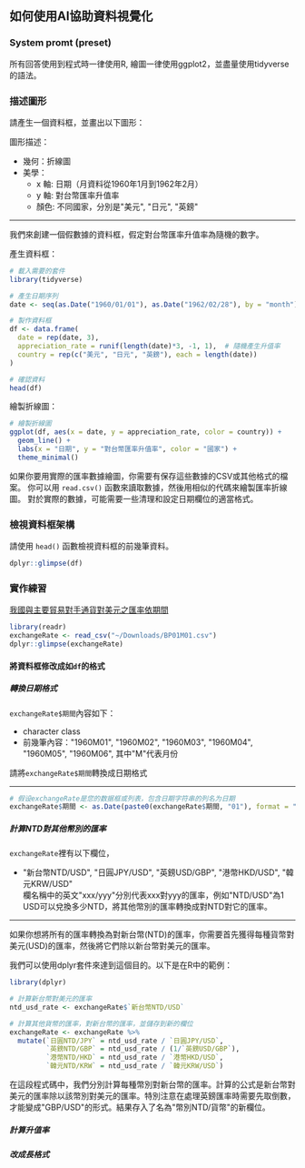 
## 如何使用AI協助資料視覺化

### System promt (preset)

所有回答使用到程式時一律使用R, 繪圖一律使用ggplot2，並盡量使用tidyverse的語法。

### 描述圖形

請產生一個資料框，並畫出以下圖形：

圖形描述： 
 - 幾何：折線圖
 - 美學：
   - x 軸: 日期（月資料從1960年1月到1962年2月）
   - y 軸: 對台幣匯率升值率
   - 顏色: 不同國家，分別是"美元", "日元", "英鎊"

*** 

我們來創建一個假數據的資料框，假定對台幣匯率升值率為隨機的數字。

產生資料框：

```r
# 載入需要的套件
library(tidyverse)

# 產生日期序列
date <- seq(as.Date("1960/01/01"), as.Date("1962/02/28"), by = "month")

# 製作資料框
df <- data.frame(
  date = rep(date, 3),
  appreciation_rate = runif(length(date)*3, -1, 1),  # 隨機產生升值率
  country = rep(c("美元", "日元", "英鎊"), each = length(date))
)

# 確認資料
head(df)
```

繪製折線圖：

```r
# 繪製折線圖
ggplot(df, aes(x = date, y = appreciation_rate, color = country)) +
  geom_line() +
  labs(x = "日期", y = "對台幣匯率升值率", color = "國家") +
  theme_minimal()
```

如果你要用實際的匯率數據繪圖，你需要有保存這些數據的CSV或其他格式的檔案。 你可以用 `read.csv()` 函數來讀取數據，然後用相似的代碼來繪製匯率折線圖。 對於實際的數據，可能需要一些清理和設定日期欄位的適當格式。



### 檢視資料框架構

請使用 `head()` 函數檢視資料框的前幾筆資料。

```r
dplyr::glimpse(df)
```

### 實作練習

[我國與主要貿易對手通貨對美元之匯率依期間](https://cpx.cbc.gov.tw/Range/RangeSelect?pxfilename=BP01M01.px)

```r
library(readr)
exchangeRate <- read_csv("~/Downloads/BP01M01.csv")
dplyr::glimpse(exchangeRate)
```

#### 將資料框修改成如`df`的格式


##### 轉換日期格式

`exchangeRate$期間`內容如下：

  - character class
  - 前幾筆內容："1960M01", "1960M02", "1960M03", "1960M04", "1960M05", "1960M06", 其中"M"代表月份
  
請將`exchangeRate$期間`轉換成日期格式

***

```r
# 假设exchangeRate是您的数据框或列表，包含日期字符串的列名为日期
exchangeRate$期間 <- as.Date(paste0(exchangeRate$期間, "01"), format = "%YM%m%d")
```

##### 計算NTD對其他幣別的匯率

`exchangeRate`裡有以下欄位，  
  - "新台幣NTD/USD", "日圓JPY/USD", "英鎊USD/GBP", "港幣HKD/USD", "韓元KRW/USD"  
欄名稱中的英文"xxx/yyy"分別代表xxx對yyy的匯率，例如"NTD/USD"為1 USD可以兌換多少NTD，將其他幣別的匯率轉換成對NTD對它的匯率。

***

如果你想將所有的匯率轉換為對新台幣(NTD)的匯率，你需要首先獲得每種貨幣對美元(USD)的匯率，然後將它們除以新台幣對美元的匯率。

我們可以使用dplyr套件來達到這個目的。以下是在R中的範例：

```R
library(dplyr)

# 計算新台幣對美元的匯率
ntd_usd_rate <- exchangeRate$`新台幣NTD/USD`

# 計算其他貨幣的匯率，對新台幣的匯率，並儲存到新的欄位
exchangeRate <- exchangeRate %>%
  mutate(`日圓NTD/JPY` = ntd_usd_rate / `日圓JPY/USD`,
         `英鎊NTD/GBP` = ntd_usd_rate / (1/`英鎊USD/GBP`),
         `港幣NTD/HKD` = ntd_usd_rate / `港幣HKD/USD`,
         `韓元NTD/KRW` = ntd_usd_rate / `韓元KRW/USD`)
```

在這段程式碼中，我們分別計算每種幣別對新台幣的匯率。計算的公式是新台幣對美元的匯率除以該幣別對美元的匯率。特別注意在處理英鎊匯率時需要先取倒數，才能變成"GBP/USD"的形式。結果存入了名為"幣別NTD/貨幣"的新欄位。

##### 計算升值率

##### 改成長格式